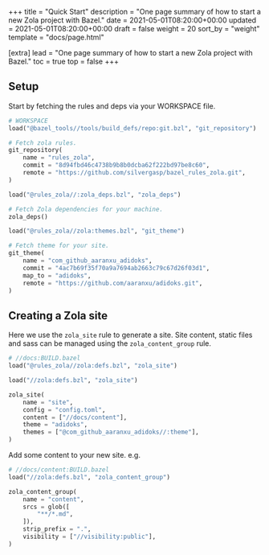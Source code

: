 +++
title = "Quick Start"
description = "One page summary of how to start a new Zola project with Bazel."
date = 2021-05-01T08:20:00+00:00
updated = 2021-05-01T08:20:00+00:00
draft = false
weight = 20
sort_by = "weight"
template = "docs/page.html"

[extra]
lead = "One page summary of how to start a new Zola project with Bazel."
toc = true
top = false
+++


## Setup 
Start by fetching the rules and deps via your WORKSPACE file.

```py
# WORKSPACE
load("@bazel_tools//tools/build_defs/repo:git.bzl", "git_repository")

# Fetch zola rules.
git_repository(
    name = "rules_zola",
    commit = "8d94fbd46c4738b9b8b0dcba62f222bd97be8c60",
    remote = "https://github.com/silvergasp/bazel_rules_zola.git",
)

load("@rules_zola//:zola_deps.bzl", "zola_deps")

# Fetch Zola dependencies for your machine.
zola_deps()

load("@rules_zola//zola:themes.bzl", "git_theme")

# Fetch theme for your site.
git_theme(
    name = "com_github_aaranxu_adidoks",
    commit = "4ac7b69f35f70a9a7694ab2663c79c67d26f03d1",
    map_to = "adidoks",
    remote = "https://github.com/aaranxu/adidoks.git",
)
```

## Creating a Zola site
Here we use the `zola_site` rule to generate a site. Site content, static files
and sass can be managed using the `zola_content_group` rule.

```py 
# //docs:BUILD.bazel
load("@rules_zola//zola:defs.bzl", "zola_site")

load("//zola:defs.bzl", "zola_site")

zola_site(
    name = "site",
    config = "config.toml",
    content = ["//docs/content"],
    theme = "adidoks",
    themes = ["@com_github_aaranxu_adidoks//:theme"],
)
```

Add some content to your new site. e.g.

```py 
# //docs/content:BUILD.bazel
load("//zola:defs.bzl", "zola_content_group")

zola_content_group(
    name = "content",
    srcs = glob([
        "**/*.md",
    ]),
    strip_prefix = ".",
    visibility = ["//visibility:public"],
)
```
